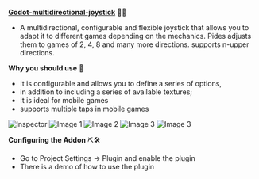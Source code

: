 **[Godot-multidirectional-joystick](https://github.com/JstnJrg/Godot_multidirectional_joystick/archive/refs/heads/main.zip)** 👀🎈
- A multidirectional, configurable and flexible joystick that allows you to adapt it to different games depending on the mechanics. Pides adjusts them to games of 2, 4, 8 and many more directions. supports n-upper directions.

**Why you should use** 🎁
 - It is configurable and allows you to define a series of options,
 - in addition to including a series of available textures;
 - It is ideal for mobile games
 - supports multiple taps in mobile games
   
![Inspector](https://raw.githubusercontent.com/JstnJrg/Godot_multidirectional_joystick/main/images/inspector.png)
![Image 1](https://raw.githubusercontent.com/JstnJrg/Godot_multidirectional_joystick/main/images/IMG_1005252650.png)
![Image 2](https://raw.githubusercontent.com/JstnJrg/Godot_multidirectional_joystick/main/images/IMG_1016394035.png)
![Image 3](https://raw.githubusercontent.com/JstnJrg/Godot_multidirectional_joystick/main/images/IMG_1871086566.png)
![Image 3](https://raw.githubusercontent.com/JstnJrg/Godot_multidirectional_joystick/main/images/IMG_2487721270.png)

**Configuring the Addon** ⛏🛠
 - Go to Project Settings -> Plugin and enable the plugin
 - There is a demo of how to use the plugin
